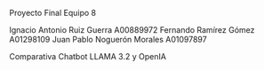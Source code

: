 Proyecto Final Equipo 8

Ignacio Antonio Ruiz Guerra A00889972
Fernando Ramírez Gómez A01298109
Juan Pablo Noguerón Morales A01097897

Comparativa Chatbot LLAMA 3.2 y OpenIA

